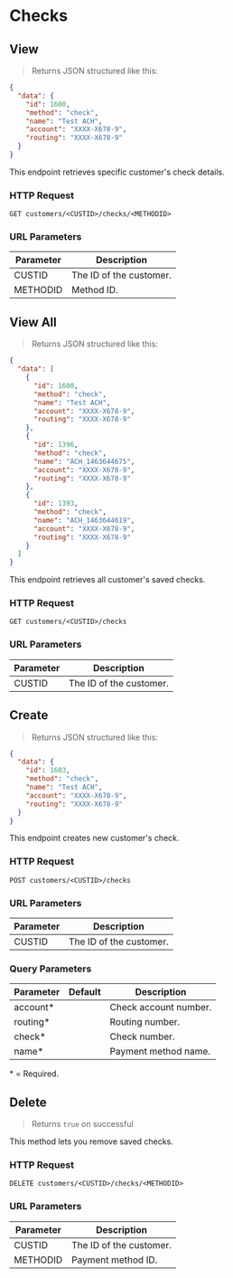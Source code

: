# Checks

## View

> Returns JSON structured like this:

```json
{
  "data": {
    "id": 1600,
    "method": "check",
    "name": "Test ACH",
    "account": "XXXX-X678-9",
    "routing": "XXXX-X678-9"
  }
}
```

This endpoint retrieves specific customer's check details.

### HTTP Request

`GET customers/<CUSTID>/checks/<METHODID>`

### URL Parameters

Parameter | Description
--------- | -----------
CUSTID | The ID of the customer.
METHODID | Method ID.

## View All

> Returns JSON structured like this:

```json
{
  "data": [
    {
      "id": 1600,
      "method": "check",
      "name": "Test ACH",
      "account": "XXXX-X678-9",
      "routing": "XXXX-X678-9"
    },
    {
      "id": 1396,
      "method": "check",
      "name": "ACH_1463644675",
      "account": "XXXX-X678-9",
      "routing": "XXXX-X678-9"
    },
    {
      "id": 1393,
      "method": "check",
      "name": "ACH_1463644619",
      "account": "XXXX-X678-9",
      "routing": "XXXX-X678-9"
    }
  ]
}
```

This endpoint retrieves all customer's saved checks.

### HTTP Request

`GET customers/<CUSTID>/checks`

### URL Parameters

Parameter | Description
--------- | -----------
CUSTID | The ID of the customer.

## Create

> Returns JSON structured like this:

```json
{
  "data": {
    "id": 1603,
    "method": "check",
    "name": "Test ACH",
    "account": "XXXX-X678-9",
    "routing": "XXXX-X678-9"
  }
}
```

This endpoint creates new customer's check.

### HTTP Request

`POST customers/<CUSTID>/checks`

### URL Parameters

Parameter | Description
--------- | -----------
CUSTID | The ID of the customer.

### Query Parameters

Parameter | Default | Description
--------- | ------- | -----------
account* |  | Check account number.
routing* |  | Routing number.
check* |  | Check number.
name* |  | Payment method name.

<aside class="notice">* = Required.</aside>

## Delete

> Returns `true` on successful

This method lets you remove saved checks.

### HTTP Request

`DELETE customers/<CUSTID>/checks/<METHODID>`

### URL Parameters

Parameter | Description
--------- | -----------
CUSTID | The ID of the customer.
METHODID | Payment method ID.
